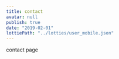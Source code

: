 ```yaml
---
title: contact
avatar: null
publish: true
date: "2019-02-01"
lottiePath: "../lotties/user_mobile.json"
---
```

contact page
